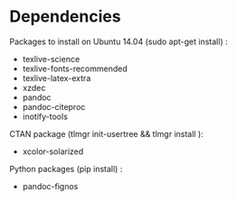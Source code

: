 # Dependencies

Packages to install on Ubuntu 14.04 (sudo apt-get install) :
* texlive-science
* texlive-fonts-recommended
* texlive-latex-extra
* xzdec
* pandoc
* pandoc-citeproc
* inotify-tools

CTAN package (tlmgr init-usertree && tlmgr install ):
* xcolor-solarized

Python packages (pip install) :
* pandoc-fignos
